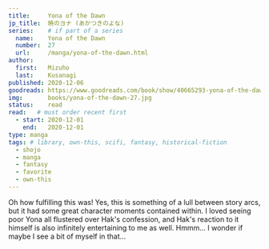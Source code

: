 ```yaml
---
title:     Yona of the Dawn
jp_title:  暁のヨナ (あかつきのよな)
series:    # if part of a series
  name:    Yona of the Dawn
  number:  27
  url:     /manga/yona-of-the-dawn.html
author: 
  first:   Mizuho 
  last:    Kusanagi
published: 2020-12-06 
goodreads: https://www.goodreads.com/book/show/40665293-yona-of-the-dawn-vol-27
img:       books/yona-of-the-dawn-27.jpg
status:    read
read:   # must order recent first
  - start: 2020-12-01
    end:   2020-12-01
type: manga
tags: # library, own-this, scifi, fantasy, historical-fiction
  - shojo
  - manga
  - fantasy
  - favorite
  - own-this
---
```


Oh how fulfilling this was!  Yes, this is something of a lull between story arcs, but it had some great character moments contained within. I loved seeing poor Yona all flustered over Hak's confession, and Hak's reaction to it himself is also infinitely entertaining to me as well. Hmmm... I wonder if maybe I see a bit of myself in that...